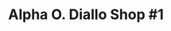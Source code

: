 ---
title: "Alpha O. Diallo Shop #1"
url: /zwedru/alpha-o-diallo-shop-1-dehsuah-street/
shop: convenience
---